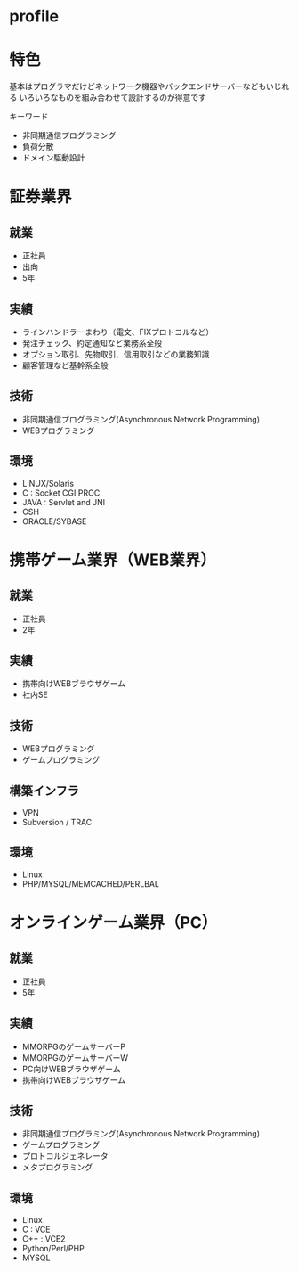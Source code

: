 profile
=======
# 特色
基本はプログラマだけどネットワーク機器やバックエンドサーバーなどもいじれる
いろいろなものを組み合わせて設計するのが得意です

キーワード
* 非同期通信プログラミング
* 負荷分散
* ドメイン駆動設計

# 証券業界
## 就業
* 正社員
* 出向
* 5年

## 実績
* ラインハンドラーまわり（電文、FIXプロトコルなど）
* 発注チェック、約定通知など業務系全般
* オプション取引、先物取引、信用取引などの業務知識
* 顧客管理など基幹系全般

## 技術
* 非同期通信プログラミング(Asynchronous Network Programming)
* WEBプログラミング

## 環境
* LINUX/Solaris
* C : Socket CGI PROC
* JAVA : Servlet and JNI
* CSH
* ORACLE/SYBASE

# 携帯ゲーム業界（WEB業界）
## 就業
* 正社員
* 2年

## 実績
* 携帯向けWEBブラウザゲーム
* 社内SE

## 技術
* WEBプログラミング
* ゲームプログラミング

## 構築インフラ
* VPN
* Subversion / TRAC

## 環境
* Linux
* PHP/MYSQL/MEMCACHED/PERLBAL

# オンラインゲーム業界（PC）
## 就業
* 正社員
* 5年

## 実績
* MMORPGのゲームサーバーP
* MMORPGのゲームサーバーW
* PC向けWEBブラウザゲーム
* 携帯向けWEBブラウザゲーム

## 技術
* 非同期通信プログラミング(Asynchronous Network Programming)
* ゲームプログラミング
* プロトコルジェネレータ
* メタプログラミング

## 環境
* Linux
* C : VCE
* C++ : VCE2
* Python/Perl/PHP
* MYSQL


